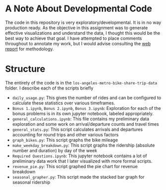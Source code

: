 # A Note About Developmental Code

The code in this repository is very exploratory/developmental. It is in no way production ready. As the objective in this assignment was to generate effective visualizations and understand the data, I thought this would be the best way to achieve that goal. I have attempted to place comments throughout to annotate my work, but I would advise consulting the [web report](https://alex-kj-chin.github.io/cayman/) for methodology.

# Structure

The entirety of the code is in the `los-angeles-metro-bike-share-trip-data` folder. I describe each of the scripts briefly

 - `daily_usage.py`: This gives the number of rides and can be configured to calculate these statistics over various timeframes.
 - `Bonus 1.ipynb`, `Bonus 2.ipynb`, `Bonus 3.ipynb`: Exploration for each of the bonus problems is in its own jupyter notebook, labeled appropriately.
 - `general_calculations.ipynb`: This file contains my preliminary data exploration and some work on arrival/departure counts and travel times
 - `general_stats.py`: This script calculates arrivals and departures accounting for round trips and other various factors
 - `graph_bikes.py`: This script graphs the bike mileage
 - `make_weekday_breakdown.py`: This script graphs the ridership (absolute number and duration) by day of the week
 - `Required Questions.ipynb`: This jupyter notebook contains a lot of preliminary data work that I later visualized with more formal scripts.
 - `revenue_pie.py`: This script graphed the pie chart for revenue breakdown
 - `seasonal_grapher.py`: This script made the stacked bar graph for seasonal ridership